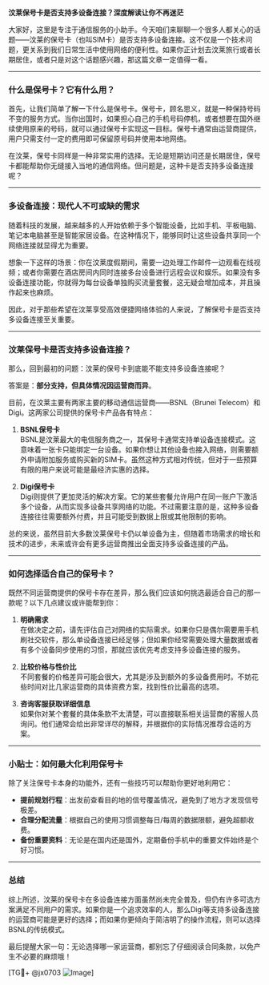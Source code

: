 **汶莱保号卡是否支持多设备连接？深度解读让你不再迷茫**

大家好，这里是专注于通信服务的小助手。今天咱们来聊聊一个很多人都关心的话题——汶莱的保号卡（也叫SIM卡）是否支持多设备连接。这不仅是一个技术问题，更关系到我们日常生活中使用网络的便利性。如果你正计划去汶莱旅行或者长期居住，或者只是对这个话题感兴趣，那这篇文章一定值得一看。

---

### **什么是保号卡？它有什么用？**

首先，让我们简单了解一下什么是保号卡。保号卡，顾名思义，就是一种保持号码不变的服务方式。当你出国时，如果担心自己的手机号码停机，或者想要在国外继续使用原来的号码，就可以通过保号卡实现这一目标。保号卡通常由运营商提供，用户只需支付一定的费用即可保留原号码并使用本地网络。

在汶莱，保号卡同样是一种非常实用的选择。无论是短期访问还是长期居住，保号卡都能帮助你无缝接入当地的通信网络。但问题是，这种卡是否支持多设备连接呢？

---

### **多设备连接：现代人不可或缺的需求**

随着科技的发展，越来越多的人开始依赖于多个智能设备，比如手机、平板电脑、笔记本电脑甚至是智能家居设备。在这种情况下，能够同时让这些设备共享同一个网络连接就显得尤为重要。

想象一下这样的场景：你在汶莱度假期间，需要一边处理工作邮件一边观看在线视频；或者你需要在酒店房间内同时连接多台设备进行远程会议和娱乐。如果没有多设备连接功能，你就得为每台设备单独购买流量套餐，这无疑会增加成本，并且操作起来也麻烦。

因此，对于那些希望在汶莱享受高效便捷网络体验的人来说，了解保号卡是否支持多设备连接至关重要。

---

### **汶莱保号卡是否支持多设备连接？**

那么，回到最初的问题：汶莱的保号卡到底能不能支持多设备连接呢？

答案是：**部分支持，但具体情况因运营商而异**。

目前，在汶莱主要有两家主要的移动通信运营商——BSNL（Brunei Telecom）和Digi。这两家公司提供的保号卡产品各有特点：

1. **BSNL保号卡**  
   BSNL是汶莱最大的电信服务商之一，其保号卡通常支持单设备连接模式。这意味着一张卡只能绑定一台设备。如果你想让其他设备也接入网络，则需要额外申请附加服务或购买新的SIM卡。虽然这种方式相对传统，但对于一些预算有限的用户来说可能是最经济实惠的选择。

2. **Digi保号卡**  
   Digi则提供了更加灵活的解决方案。它的某些套餐允许用户在同一账户下激活多个设备，从而实现多设备共享网络的功能。不过需要注意的是，这种多设备连接往往需要额外付费，并且可能受到数据上限或其他限制的影响。

总的来说，虽然目前大多数汶莱保号卡仍以单设备为主，但随着市场需求的增长和技术的进步，未来或许会有更多运营商推出全面支持多设备连接的产品。

---

### **如何选择适合自己的保号卡？**

既然不同运营商提供的保号卡存在差异，那么我们应该如何挑选最适合自己的那一款呢？以下几点建议或许能帮到你：

1. **明确需求**  
   在做决定之前，请先评估自己对网络的实际需求。如果你只是偶尔需要用手机刷社交软件，那么单设备连接已经足够；但如果你经常需要处理大量数据或者有多个设备同步使用的习惯，那就应该优先考虑支持多设备连接的服务。

2. **比较价格与性价比**  
   不同套餐的价格差异可能会很大，尤其是涉及到额外的多设备费用时。不妨花些时间对比几家运营商的具体资费方案，找到性价比最高的选项。

3. **咨询客服获取详细信息**  
   如果你对某个套餐的具体条款不太清楚，可以直接联系相关运营商的客服人员询问。他们通常会给出非常详尽的解释，并根据你的实际情况推荐合适的方案。

---

### **小贴士：如何最大化利用保号卡**

除了关注保号卡本身的功能外，还有一些技巧可以帮助你更好地利用它：

- **提前规划行程**：出发前查看目的地的信号覆盖情况，避免到了地方才发现信号极差。
- **合理分配流量**：根据自己的使用习惯调整每日/每周的数据限额，避免超额收费。
- **备份重要资料**：无论是在国内还是国外，定期备份手机中的重要文件始终是个好习惯。

---

### **总结**

综上所述，汶莱的保号卡在多设备连接方面虽然尚未完全普及，但仍有许多可选方案满足不同用户的需求。如果你是一个追求效率的人，那么Digi等支持多设备连接的运营商可能是更好的选择；而如果你更倾向于简洁明了的操作流程，则可以选择BSNL的传统模式。

最后提醒大家一句：无论选择哪一家运营商，都别忘了仔细阅读合同条款，以免产生不必要的麻烦哦！

[TG💪+ @jx0703 ![Image](https://github.com/user-attachments/assets/dbca1d08-cadb-493c-b0ec-ad6f7a83f270)]